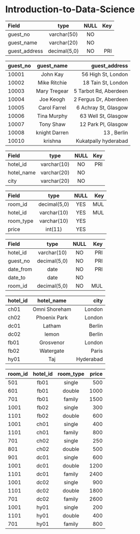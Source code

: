 # Introduction-to-Data-Science

|   Field             |   type         |   NULL        |   Key         |
|:------------------- |:--------------:|:-------------:|  ------------:|
| guest_no            | varchar(50)    | NO            |               |
| guest_name          | varchar(20)    | NO            |               |
| guest_address       | decimal(5,0)   | NO            |PRI            |



|   guest_no             |   guest_name         |   guest_address        |
|:------------------- |:--------------:|-------------:| 
|10001|	John Kay|	56 High St, London
|10002|	Mike Ritchie|	18 Tain St, London
|10003|	Mary Tregear|	5 Tarbot Rd, Aberdeen
|10004|	Joe Keogh	|2 Fergus Dr, Aberdeen
|10005|	Carol Farrel|	6 Achray St, Glasgow
|10006|	Tina Murphy	|63 Well St, Glasgow
|10007|	Tony Shaw	|12 Park Pl, Glasgow
|10008|	knight Darren|	13 , Berlin
|10010|	krishna	|Kukatpally hyderabad


|   Field             |   type         |   NULL        |   Key         |
|:------------------- |:--------------:|:-------------:|  ------------:|
|hotel_id	            |varchar(10)	   |NO	           |PRI	           |
|hotel_name	          |varchar(20)	   |NO		         |               |
|city	                |varchar(20)	   |NO		         |               |

|   Field             |   type         |   NULL        |   Key         |
|:------------------- |:--------------:|:-------------:|  ------------:|
|room_id	|decimal(5,0)|	YES|	MUL|
|hotel_id	|varchar(10)	|YES|	MUL|
|room_type	|varchar(10)|	YES	|
|price	|int(11)	|YES	|

|   Field             |   type         |   NULL        |   Key         |
|:------------------- |:--------------:|:-------------:|  ------------:|
|hotel_id	|varchar(10)	|NO	|PRI|
|guest_no	|decimal(5,0)|	NO|	PRI|
|date_from	|date	|NO|	PRI|
|date_to|	date|	NO|	
|room_id	|decimal(5,0)	|NO	|MUL|

|   hotel_id             |   hotel_name         |   city        |
|:------------------- |:--------------:|-------------:| 
|ch01|	Omni Shoreham|	London|
|ch02|	Phoenix Park|	London|
|dc01|	Latham	|Berlin|
|dc02|	lemon	|Berlin|
|fb01|	Grosvenor|	London|
|fb02|	Watergate|	Paris|
|hy01	|Taj	|Hyderabad|


|   room_id             |   hotel_id         |   room_type        |   price         |
|:------------------- |:--------------:|:-------------:|  ------------:|
|501	|fb01	|single	|500|
|601	|fb01	|double	|1000|
|701	|fb01	|family	|1500|
|1001|	fb02	|single|	300|
|1101|	fb02	|double|	600|
|1001|	ch01	|single|	400|
|1101|	ch01	|family|	800|
|701	|ch02	|single	|250|
|801	|ch02	|double	|500|
|901	|dc01	|single	|600|
|1001|	dc01	|double|	1200|
|1101|	dc01	|family|	2400|
|1001|	dc02	|single|	900|
|1101|	dc02	|double|	1800|
|701	|dc02	|family	|2600|
|1001|	hy01	|single|	200|
|1101|	hy01	|double|	400|
|701	|hy01	|family	|800|
